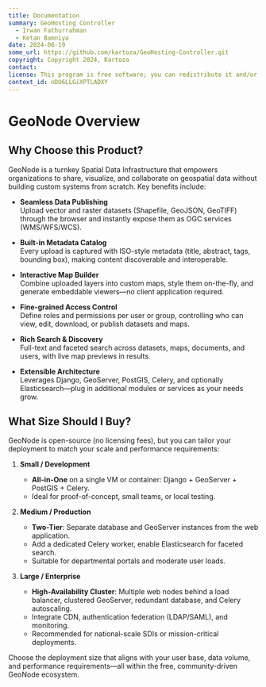 ```yaml
---
title: Documentation
summary: GeoHosting Controller
  - Irwan Fathurrahman
  - Ketan Bamniya
date: 2024-06-19
some_url: https://github.com/kartoza/GeoHosting-Controller.git
copyright: Copyright 2024, Kartoza
contact:
license: This program is free software; you can redistribute it and/or modify it under the terms of the GNU Affero General Public License as published by the Free Software Foundation; either version 3 of the License, or (at your option) any later version.
context_id: nDU6LLGiXPTLADXY
---
```


# GeoNode Overview

## Why Choose this Product?

GeoNode is a turnkey Spatial Data Infrastructure that empowers organizations to share, visualize, and collaborate on geospatial data without building custom systems from scratch. Key benefits include:

- **Seamless Data Publishing**  
  Upload vector and raster datasets (Shapefile, GeoJSON, GeoTIFF) through the browser and instantly expose them as OGC services (WMS/WFS/WCS).

- **Built-in Metadata Catalog**  
  Every upload is captured with ISO-style metadata (title, abstract, tags, bounding box), making content discoverable and interoperable.

- **Interactive Map Builder**  
  Combine uploaded layers into custom maps, style them on-the-fly, and generate embeddable viewers—no client application required.

- **Fine-grained Access Control**  
  Define roles and permissions per user or group, controlling who can view, edit, download, or publish datasets and maps.

- **Rich Search & Discovery**  
  Full-text and faceted search across datasets, maps, documents, and users, with live map previews in results.

- **Extensible Architecture**  
  Leverages Django, GeoServer, PostGIS, Celery, and optionally Elasticsearch—plug in additional modules or services as your needs grow.

## What Size Should I Buy?

GeoNode is open-source (no licensing fees), but you can tailor your deployment to match your scale and performance requirements:

1. **Small / Development**  
   - **All-in-One** on a single VM or container: Django + GeoServer + PostGIS + Celery.  
   - Ideal for proof-of-concept, small teams, or local testing.

2. **Medium / Production**  
   - **Two-Tier**: Separate database and GeoServer instances from the web application.  
   - Add a dedicated Celery worker, enable Elasticsearch for faceted search.  
   - Suitable for departmental portals and moderate user loads.

3. **Large / Enterprise**  
   - **High-Availability Cluster**: Multiple web nodes behind a load balancer, clustered GeoServer, redundant database, and Celery autoscaling.  
   - Integrate CDN, authentication federation (LDAP/SAML), and monitoring.  
   - Recommended for national-scale SDIs or mission-critical deployments.

Choose the deployment size that aligns with your user base, data volume, and performance requirements—all within the free, community-driven GeoNode ecosystem.
